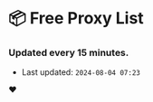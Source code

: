 # :package: Free Proxy List
### Updated every 15 minutes.

- Last updated: `2024-08-04 07:23`

:heart:

